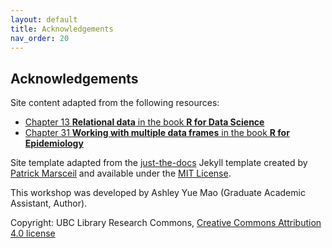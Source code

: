 ```yaml
---
layout: default
title: Acknowledgements
nav_order: 20
---
```

## Acknowledgements

Site content adapted from the following resources:
* [Chapter 13 **Relational data** in the book **R for Data Science**](https://r4ds.had.co.nz/relational-data.html)
* [Chapter 31 **Working with multiple data frames** in the book **R for Epidemiology**](https://www.r4epi.com/working-with-multiple-data-frames.html)

Site template adapted from the [just-the-docs](https://github.com/pmarsceill/just-the-docs) Jekyll template created by [Patrick Marsceil](https://github.com/pmarsceill) and available under the [MIT License](http://opensource.org/licenses/MIT).

This workshop was developed by Ashley Yue Mao (Graduate Academic Assistant, Author).

Copyright: UBC Library Research Commons, [Creative Commons Attribution 4.0 license](https://creativecommons.org/licenses/by/4.0/)
